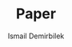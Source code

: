 ---
title: "Paper"
github: https://github.com/dbtek/paper
demo: http://dbtek.github.io/paper-demo/
author: Ismail Demirbilek
ssg:
  - Jekyll
cms:
  - No Cms
---